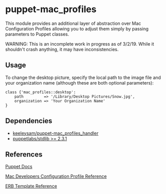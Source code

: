 # puppet-mac_profiles

This module provides an additional layer of abstraction over Mac Configuration Profiles allowing you to adjust them simply by passing parameters to Puppet classes.

WARNING: This is an incomplete work in progress as of 3/2/19. While it shouldn't crash anything, it may have inconsistencies.

## Usage
To change the desktop picture, specify the local path to the image file and your organization name (although these are both optional parameters):

``` puppet
class {'mac_profiles::desktop':
    path         => '/Library/Desktop Pictures/Snow.jpg',
    organization => 'Your Organization Name' 
}
```

## Dependencies

* [keeleysam/puppet-mac_profiles_handler](https://github.com/keeleysam/puppet-mac_profiles_handler)
* [puppetlabs/stdlib >= 2.3.1](https://forge.puppetlabs.com/puppetlabs/stdlib)

## References
<a href="https://puppet.com/docs">Puppet Docs</a>

<a href="https://developer.apple.com/business/documentation/Configuration-Profile-Reference.pdf">Mac Developers Configuration Profile Reference</a>

<a href="https://puppet.com/docs/puppet/6.3/lang_template_erb.html">ERB Template Reference</a>
